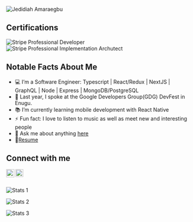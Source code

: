 ![Jedidiah Amaraegbu](https://i.ibb.co/gzb5y25/1694694116518.jpg)

## Certifications
![Stripe Professional Developer](https://user-images.githubusercontent.com/17021436/216167350-8ed3d73a-4014-48d8-9a5c-f10bddbeb71b.png)
![Stripe Professional Implementation Archutect](https://user-images.githubusercontent.com/17021436/216167519-537cc3b5-7aee-426a-b20d-1d3e3aced575.png)


## Notable Facts About Me

- 💻 I’m a Software Engineer: Typescript | React/Redux | NextJS | GraphQL | Node | Express | MongoDB/PostgreSQL
- 🔭 Last year, I spoke at the Google Developers Group(GDG) DevFest in Enugu.
- 📚 I’m currently learning mobile development with React Native
- ⚡ Fun fact: I love to listen to music as well as meet new and interesting people
- 💬 Ask me about anything [here][issues]
- 📝[Resume][resume]

## Connect with me

[<img align="left" alt="Jedidiah Amaraegbu | LinkedIn" width="22px" src="https://user-images.githubusercontent.com/17021436/216168250-c03100df-78e0-4727-ab73-7cb1ec8dd9fb.png" />][linkedin]
[<img align="left" alt="Jedidiah Amaraegbu | Twitter" width="21px" src="https://raw.githubusercontent.com/anuraghazra/anuraghazra/master/assets/twitter.svg" />][twitter]

<br /><br />

![Stats 1](https://github-readme-stats-sigma-five.vercel.app/api?username=amjedidiah&show_icons=true&locale=en)

![Stats 2](https://github-readme-stats-sigma-five.vercel.app/api/top-langs?username=amjedidiah&show_icons=true&locale=en&layout=compact)

![Stats 3](https://github-readme-streak-stats.herokuapp.com/?user=amjedidiah&)


[twitter]: https://twitter.com/am_jedidiah
[linkedin]: https://www.linkedin.com/in/am-jedidiah
[issues]: https://github.com/amjedidiah/amjedidiah/issues
[resume]: https://standardresume.co/r/LpQU-TpzgY_DkJohiBYxw
